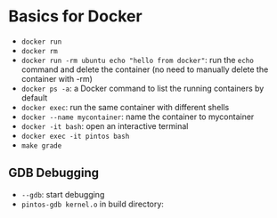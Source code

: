 # Basics for Docker

- `docker run`
- `docker rm`
- `docker run -rm ubuntu echo "hello from docker"`: run the `echo` command and delete the container (no need to manually delete the container with -rm)
- `docker ps -a`: a Docker command to list the running containers by default
- `docker exec`: run the same container with different shells
- `docker --name mycontainer`: name the container to mycontainer
- `docker -it bash`: open an interactive terminal 
- `docker exec -it pintos bash`
- `make grade`

## GDB Debugging

- `--gdb`: start debugging
- `pintos-gdb kernel.o` in build directory:
